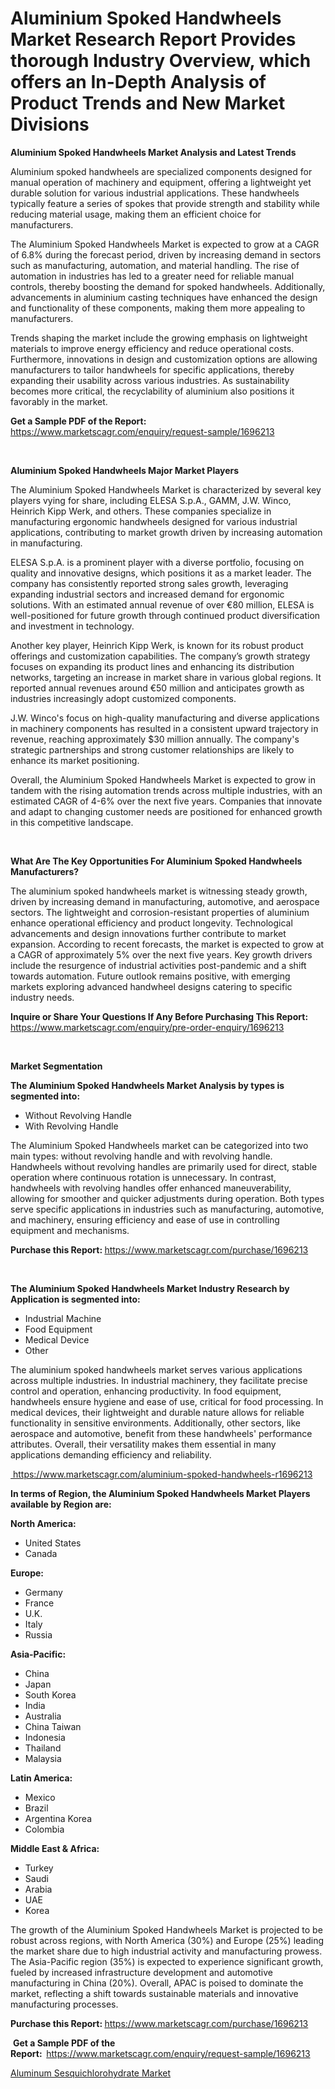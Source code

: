 <p><h1>Aluminium Spoked Handwheels Market Research Report Provides thorough Industry Overview, which offers an In-Depth Analysis of Product Trends and New Market Divisions</h1></p><p><strong>Aluminium Spoked Handwheels Market Analysis and Latest Trends</strong></p>
<p><p>Aluminium spoked handwheels are specialized components designed for manual operation of machinery and equipment, offering a lightweight yet durable solution for various industrial applications. These handwheels typically feature a series of spokes that provide strength and stability while reducing material usage, making them an efficient choice for manufacturers. </p><p>The Aluminium Spoked Handwheels Market is expected to grow at a CAGR of 6.8% during the forecast period, driven by increasing demand in sectors such as manufacturing, automation, and material handling. The rise of automation in industries has led to a greater need for reliable manual controls, thereby boosting the demand for spoked handwheels. Additionally, advancements in aluminium casting techniques have enhanced the design and functionality of these components, making them more appealing to manufacturers.</p><p>Trends shaping the market include the growing emphasis on lightweight materials to improve energy efficiency and reduce operational costs. Furthermore, innovations in design and customization options are allowing manufacturers to tailor handwheels for specific applications, thereby expanding their usability across various industries. As sustainability becomes more critical, the recyclability of aluminium also positions it favorably in the market.</p></p>
<p><strong>Get a Sample PDF of the Report:&nbsp;</strong> <a href="https://www.marketscagr.com/enquiry/request-sample/1696213?utm_campaign=1889&utm_medium=2&utm_source=Github&utm_content=ia&utm_term=08012025&utm_id=aluminium-spoked-handwheels">https://www.marketscagr.com/enquiry/request-sample/1696213</a></p>
<p>&nbsp;</p>
<p><strong>Aluminium Spoked Handwheels Major Market Players</strong></p>
<p><p>The Aluminium Spoked Handwheels Market is characterized by several key players vying for share, including ELESA S.p.A., GAMM, J.W. Winco, Heinrich Kipp Werk, and others. These companies specialize in manufacturing ergonomic handwheels designed for various industrial applications, contributing to market growth driven by increasing automation in manufacturing.</p><p>ELESA S.p.A. is a prominent player with a diverse portfolio, focusing on quality and innovative designs, which positions it as a market leader. The company has consistently reported strong sales growth, leveraging expanding industrial sectors and increased demand for ergonomic solutions. With an estimated annual revenue of over €80 million, ELESA is well-positioned for future growth through continued product diversification and investment in technology.</p><p>Another key player, Heinrich Kipp Werk, is known for its robust product offerings and customization capabilities. The company’s growth strategy focuses on expanding its product lines and enhancing its distribution networks, targeting an increase in market share in various global regions. It reported annual revenues around €50 million and anticipates growth as industries increasingly adopt customized components.</p><p>J.W. Winco's focus on high-quality manufacturing and diverse applications in machinery components has resulted in a consistent upward trajectory in revenue, reaching approximately $30 million annually. The company's strategic partnerships and strong customer relationships are likely to enhance its market positioning.</p><p>Overall, the Aluminium Spoked Handwheels Market is expected to grow in tandem with the rising automation trends across multiple industries, with an estimated CAGR of 4-6% over the next five years. Companies that innovate and adapt to changing customer needs are positioned for enhanced growth in this competitive landscape.</p></p>
<p>&nbsp;</p>
<p><strong>What Are The Key Opportunities For Aluminium Spoked Handwheels Manufacturers?</strong></p>
<p><p>The aluminium spoked handwheels market is witnessing steady growth, driven by increasing demand in manufacturing, automotive, and aerospace sectors. The lightweight and corrosion-resistant properties of aluminium enhance operational efficiency and product longevity. Technological advancements and design innovations further contribute to market expansion. According to recent forecasts, the market is expected to grow at a CAGR of approximately 5% over the next five years. Key growth drivers include the resurgence of industrial activities post-pandemic and a shift towards automation. Future outlook remains positive, with emerging markets exploring advanced handwheel designs catering to specific industry needs.</p></p>
<p><strong>Inquire or Share Your Questions If Any Before Purchasing This Report:</strong> <a href="https://www.marketscagr.com/enquiry/pre-order-enquiry/1696213?utm_campaign=1889&utm_medium=2&utm_source=Github&utm_content=ia&utm_term=08012025&utm_id=aluminium-spoked-handwheels">https://www.marketscagr.com/enquiry/pre-order-enquiry/1696213</a></p>
<p>&nbsp;</p>
<p><strong>Market Segmentation</strong></p>
<p><strong>The Aluminium Spoked Handwheels Market Analysis by types is segmented into:</strong></p>
<p><ul><li>Without Revolving Handle</li><li>With Revolving Handle</li></ul></p>
<p><p>The Aluminium Spoked Handwheels market can be categorized into two main types: without revolving handle and with revolving handle. Handwheels without revolving handles are primarily used for direct, stable operation where continuous rotation is unnecessary. In contrast, handwheels with revolving handles offer enhanced maneuverability, allowing for smoother and quicker adjustments during operation. Both types serve specific applications in industries such as manufacturing, automotive, and machinery, ensuring efficiency and ease of use in controlling equipment and mechanisms.</p></p>
<p><strong>Purchase this Report:&nbsp;</strong><a href="https://www.marketscagr.com/purchase/1696213?utm_campaign=1889&utm_medium=2&utm_source=Github&utm_content=ia&utm_term=08012025&utm_id=aluminium-spoked-handwheels">https://www.marketscagr.com/purchase/1696213</a></p>
<p>&nbsp;</p>
<p><strong>The Aluminium Spoked Handwheels Market Industry Research by Application is segmented into:</strong></p>
<p><ul><li>Industrial Machine</li><li>Food Equipment</li><li>Medical Device</li><li>Other</li></ul></p>
<p><p>The aluminium spoked handwheels market serves various applications across multiple industries. In industrial machinery, they facilitate precise control and operation, enhancing productivity. In food equipment, handwheels ensure hygiene and ease of use, critical for food processing. In medical devices, their lightweight and durable nature allows for reliable functionality in sensitive environments. Additionally, other sectors, like aerospace and automotive, benefit from these handwheels' performance attributes. Overall, their versatility makes them essential in many applications demanding efficiency and reliability.</p></p>
<p><a href="https://www.marketscagr.com/aluminium-spoked-handwheels-r1696213?utm_campaign=1889&utm_medium=2&utm_source=Github&utm_content=ia&utm_term=08012025&utm_id=aluminium-spoked-handwheels">&nbsp;https://www.marketscagr.com/aluminium-spoked-handwheels-r1696213</a></p>
<p><strong>In terms of Region, the Aluminium Spoked Handwheels Market Players available by Region are:</strong></p>
<p>
    <p> <strong> North America: </strong>
        <ul>
            <li>United States</li>
            <li>Canada</li>
        </ul>
        </p> 
    <p> <strong> Europe: </strong>
        <ul>
            <li>Germany</li>
            <li>France</li>
            <li>U.K.</li>
            <li>Italy</li>
            <li>Russia</li>
        </ul>
        </p> 
    <p> <strong> Asia-Pacific: </strong>
        <ul>
            <li>China</li>
            <li>Japan</li>
            <li>South Korea</li>
            <li>India</li>
            <li>Australia</li>
            <li>China Taiwan</li>
            <li>Indonesia</li>
            <li>Thailand</li>
            <li>Malaysia</li>
        </ul>
        </p> 
    <p> <strong> Latin America: </strong>
        <ul>
            <li>Mexico</li>
            <li>Brazil</li>
            <li>Argentina Korea</li>
            <li>Colombia</li>
        </ul>
        </p> 
    <p> <strong> Middle East & Africa: </strong>
        <ul>
            <li>Turkey</li>
            <li>Saudi</li>
            <li>Arabia</li>
            <li>UAE</li>
            <li>Korea</li>
        </ul>
    </p>
    </p>
<p><p>The growth of the Aluminium Spoked Handwheels Market is projected to be robust across regions, with North America (30%) and Europe (25%) leading the market share due to high industrial activity and manufacturing prowess. The Asia-Pacific region (35%) is expected to experience significant growth, fueled by increased infrastructure development and automotive manufacturing in China (20%). Overall, APAC is poised to dominate the market, reflecting a shift towards sustainable materials and innovative manufacturing processes.</p></p>
<p><strong>Purchase this Report: </strong><a href="https://www.marketscagr.com/purchase/1696213?utm_campaign=1889&utm_medium=2&utm_source=Github&utm_content=ia&utm_term=08012025&utm_id=aluminium-spoked-handwheels">https://www.marketscagr.com/purchase/1696213</a></p>
<p>&nbsp;<strong>Get a Sample PDF of the Report:&nbsp;&nbsp;</strong><a href="https://www.marketscagr.com/enquiry/request-sample/1696213?utm_campaign=1889&utm_medium=2&utm_source=Github&utm_content=ia&utm_term=08012025&utm_id=aluminium-spoked-handwheels">https://www.marketscagr.com/enquiry/request-sample/1696213</a></p>
<p><strong></strong></p>
<p><p><a href="https://github.com/prosalinda88/Market-Research-Report-List-7/blob/main/aluminum-sesquichlorohydrate-market.md?utm_campaign=1889&utm_medium=2&utm_source=Github&utm_content=ia&utm_term=08012025&utm_id=aluminium-spoked-handwheels">Aluminum Sesquichlorohydrate Market</a></p></p>